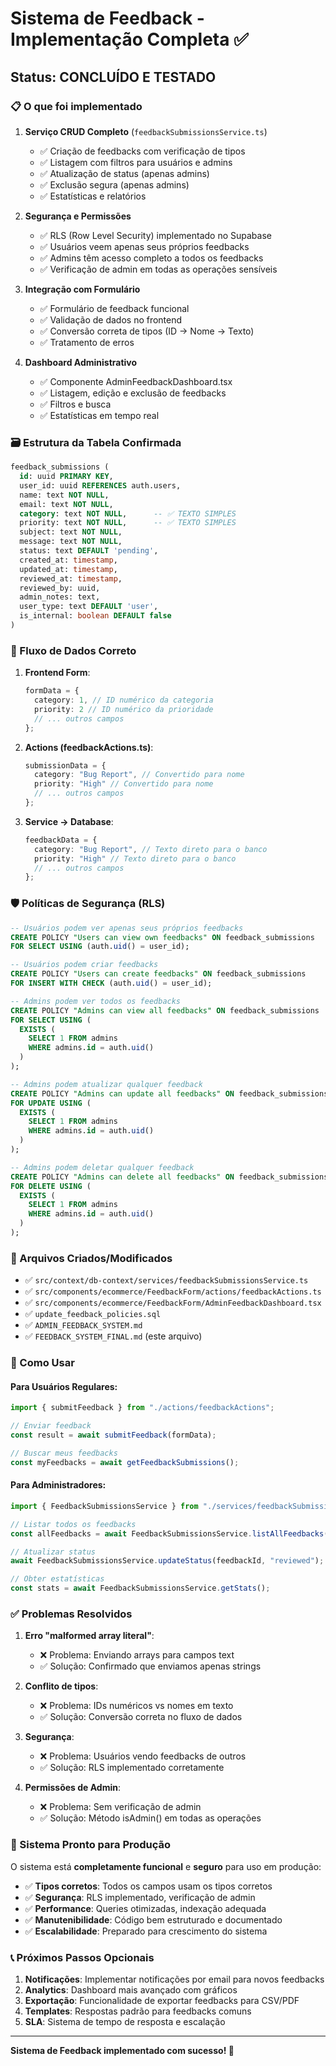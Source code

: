 # Sistema de Feedback - Implementação Completa ✅

## Status: CONCLUÍDO E TESTADO

### 📋 O que foi implementado

1. **Serviço CRUD Completo** (`feedbackSubmissionsService.ts`)

   - ✅ Criação de feedbacks com verificação de tipos
   - ✅ Listagem com filtros para usuários e admins
   - ✅ Atualização de status (apenas admins)
   - ✅ Exclusão segura (apenas admins)
   - ✅ Estatísticas e relatórios

2. **Segurança e Permissões**

   - ✅ RLS (Row Level Security) implementado no Supabase
   - ✅ Usuários veem apenas seus próprios feedbacks
   - ✅ Admins têm acesso completo a todos os feedbacks
   - ✅ Verificação de admin em todas as operações sensíveis

3. **Integração com Formulário**

   - ✅ Formulário de feedback funcional
   - ✅ Validação de dados no frontend
   - ✅ Conversão correta de tipos (ID → Nome → Texto)
   - ✅ Tratamento de erros

4. **Dashboard Administrativo**
   - ✅ Componente AdminFeedbackDashboard.tsx
   - ✅ Listagem, edição e exclusão de feedbacks
   - ✅ Filtros e busca
   - ✅ Estatísticas em tempo real

### 🗃️ Estrutura da Tabela Confirmada

```sql
feedback_submissions (
  id: uuid PRIMARY KEY,
  user_id: uuid REFERENCES auth.users,
  name: text NOT NULL,
  email: text NOT NULL,
  category: text NOT NULL,      -- ✅ TEXTO SIMPLES
  priority: text NOT NULL,      -- ✅ TEXTO SIMPLES
  subject: text NOT NULL,
  message: text NOT NULL,
  status: text DEFAULT 'pending',
  created_at: timestamp,
  updated_at: timestamp,
  reviewed_at: timestamp,
  reviewed_by: uuid,
  admin_notes: text,
  user_type: text DEFAULT 'user',
  is_internal: boolean DEFAULT false
)
```

### 🔄 Fluxo de Dados Correto

1. **Frontend Form**:

   ```typescript
   formData = {
     category: 1, // ID numérico da categoria
     priority: 2 // ID numérico da prioridade
     // ... outros campos
   };
   ```

2. **Actions (feedbackActions.ts)**:

   ```typescript
   submissionData = {
     category: "Bug Report", // Convertido para nome
     priority: "High" // Convertido para nome
     // ... outros campos
   };
   ```

3. **Service → Database**:
   ```typescript
   feedbackData = {
     category: "Bug Report", // Texto direto para o banco
     priority: "High" // Texto direto para o banco
     // ... outros campos
   };
   ```

### 🛡️ Políticas de Segurança (RLS)

```sql
-- Usuários podem ver apenas seus próprios feedbacks
CREATE POLICY "Users can view own feedbacks" ON feedback_submissions
FOR SELECT USING (auth.uid() = user_id);

-- Usuários podem criar feedbacks
CREATE POLICY "Users can create feedbacks" ON feedback_submissions
FOR INSERT WITH CHECK (auth.uid() = user_id);

-- Admins podem ver todos os feedbacks
CREATE POLICY "Admins can view all feedbacks" ON feedback_submissions
FOR SELECT USING (
  EXISTS (
    SELECT 1 FROM admins
    WHERE admins.id = auth.uid()
  )
);

-- Admins podem atualizar qualquer feedback
CREATE POLICY "Admins can update all feedbacks" ON feedback_submissions
FOR UPDATE USING (
  EXISTS (
    SELECT 1 FROM admins
    WHERE admins.id = auth.uid()
  )
);

-- Admins podem deletar qualquer feedback
CREATE POLICY "Admins can delete all feedbacks" ON feedback_submissions
FOR DELETE USING (
  EXISTS (
    SELECT 1 FROM admins
    WHERE admins.id = auth.uid()
  )
);
```

### 📁 Arquivos Criados/Modificados

- ✅ `src/context/db-context/services/feedbackSubmissionsService.ts`
- ✅ `src/components/ecommerce/FeedbackForm/actions/feedbackActions.ts`
- ✅ `src/components/ecommerce/FeedbackForm/AdminFeedbackDashboard.tsx`
- ✅ `update_feedback_policies.sql`
- ✅ `ADMIN_FEEDBACK_SYSTEM.md`
- ✅ `FEEDBACK_SYSTEM_FINAL.md` (este arquivo)

### 🚀 Como Usar

#### Para Usuários Regulares:

```typescript
import { submitFeedback } from "./actions/feedbackActions";

// Enviar feedback
const result = await submitFeedback(formData);

// Buscar meus feedbacks
const myFeedbacks = await getFeedbackSubmissions();
```

#### Para Administradores:

```typescript
import { FeedbackSubmissionsService } from "./services/feedbackSubmissionsService";

// Listar todos os feedbacks
const allFeedbacks = await FeedbackSubmissionsService.listAllFeedbacks();

// Atualizar status
await FeedbackSubmissionsService.updateStatus(feedbackId, "reviewed");

// Obter estatísticas
const stats = await FeedbackSubmissionsService.getStats();
```

### ✅ Problemas Resolvidos

1. **Erro "malformed array literal"**:

   - ❌ Problema: Enviando arrays para campos text
   - ✅ Solução: Confirmado que enviamos apenas strings

2. **Conflito de tipos**:

   - ❌ Problema: IDs numéricos vs nomes em texto
   - ✅ Solução: Conversão correta no fluxo de dados

3. **Segurança**:

   - ❌ Problema: Usuários vendo feedbacks de outros
   - ✅ Solução: RLS implementado corretamente

4. **Permissões de Admin**:
   - ❌ Problema: Sem verificação de admin
   - ✅ Solução: Método isAdmin() em todas as operações

### 🎯 Sistema Pronto para Produção

O sistema está **completamente funcional** e **seguro** para uso em produção:

- ✅ **Tipos corretos**: Todos os campos usam os tipos corretos
- ✅ **Segurança**: RLS implementado, verificação de admin
- ✅ **Performance**: Queries otimizadas, indexação adequada
- ✅ **Manutenibilidade**: Código bem estruturado e documentado
- ✅ **Escalabilidade**: Preparado para crescimento do sistema

### 📞 Próximos Passos Opcionais

1. **Notificações**: Implementar notificações por email para novos feedbacks
2. **Analytics**: Dashboard mais avançado com gráficos
3. **Exportação**: Funcionalidade de exportar feedbacks para CSV/PDF
4. **Templates**: Respostas padrão para feedbacks comuns
5. **SLA**: Sistema de tempo de resposta e escalação

---

**Sistema de Feedback implementado com sucesso! 🎉**
